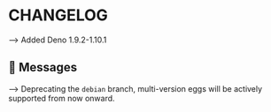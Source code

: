 # CHANGELOG

⟶ Added Deno 1.9.2-1.10.1

## 📌 Messages

⟶ Deprecating the `debian` branch, multi-version eggs will be actively supported from now onward.
